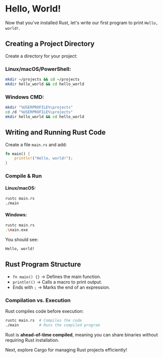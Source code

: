 # Hello, World!

Now that you've installed Rust, let's write our first program to print `Hello, world!`.

## Creating a Project Directory

Create a directory for your project:

### Linux/macOS/PowerShell:
```sh
mkdir ~/projects && cd ~/projects
mkdir hello_world && cd hello_world
```

### Windows CMD:
```sh
mkdir "%USERPROFILE%\projects"
cd /d "%USERPROFILE%\projects"
mkdir hello_world && cd hello_world
```

## Writing and Running Rust Code

Create a file `main.rs` and add:

```rust
fn main() {
    println!("Hello, world!");
}
```

### Compile & Run

#### Linux/macOS:
```sh
rustc main.rs
./main
```

#### Windows:
```sh
rustc main.rs
.\main.exe
```

You should see:
```sh
Hello, world!
```

## Rust Program Structure

- `fn main() {}` → Defines the main function.
- `println!()` → Calls a macro to print output.
- Ends with `;` → Marks the end of an expression.

### Compilation vs. Execution

Rust compiles code before execution:
```sh
rustc main.rs  # Compiles the code
./main         # Runs the compiled program
```

Rust is **ahead-of-time compiled**, meaning you can share binaries without requiring Rust installation.

Next, explore Cargo for managing Rust projects efficiently!
